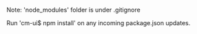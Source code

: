 Note: 'node_modules' folder is under .gitignore

Run 'cm-ui$ npm install' on any incoming package.json updates.
